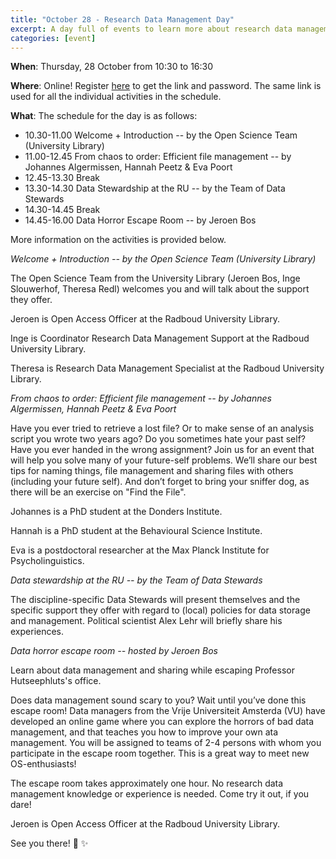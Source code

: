 ```yaml
---
title: "October 28 - Research Data Management Day"
excerpt: A day full of events to learn more about research data management!
categories: [event]
---
```


**When**: Thursday, 28 October from 10:30 to 16:30

**Where**: Online! Register [here](https://forms.gle/zoZHuK4p5LQ6fW8YA) to get the link and password. The same link is used for all the individual activities in the schedule.

**What**: The schedule for the day is as follows:

* 10.30-11.00 Welcome + Introduction -- by the Open Science Team (University Library)
* 11.00-12.45 From chaos to order: Efficient file management -- by Johannes Algermissen, Hannah Peetz & Eva Poort
* 12.45-13.30 Break
* 13.30-14.30 Data Stewardship at the RU -- by the Team of Data Stewards
* 14.30-14.45 Break
* 14.45-16.00 Data Horror Escape Room -- by Jeroen Bos

More information on the activities is provided below. 

*Welcome + Introduction -- by the Open Science Team (University Library)*

The Open Science Team from the University Library (Jeroen Bos, Inge Slouwerhof, Theresa Redl) welcomes you and will talk about the support they offer.

Jeroen is Open Access Officer at the Radboud University Library.

Inge is Coordinator Research Data Management Support at the Radboud University Library.

Theresa is Research Data Management Specialist at the Radboud University Library.


*From chaos to order: Efficient file management -- by Johannes Algermissen, Hannah Peetz & Eva Poort*

Have you ever tried to retrieve a lost file? Or to make sense of an analysis script you wrote two years ago? Do you sometimes hate your past self? Have you ever handed in the wrong assignment? Join us for an event that will help you solve many of your future-self problems. We’ll share our best tips for naming things, file management and sharing files with others (including your future self). And don’t forget to bring your sniffer dog, as there will be an exercise on "Find the File". 

Johannes is a PhD student at the Donders Institute.

Hannah is a PhD student at the Behavioural Science Institute.

Eva is a postdoctoral researcher at the Max Planck Institute for Psycholinguistics.


*Data stewardship at the RU -- by the Team of Data Stewards*

The discipline-specific Data Stewards will present themselves and the specific support they offer with regard to (local) policies for data storage and management. Political scientist Alex Lehr will briefly share his experiences.


*Data horror escape room -- hosted by Jeroen Bos*

Learn about data management and sharing while escaping Professor Hutseephluts's office.

Does data management sound scary to you? Wait until you’ve done this escape room! Data managers from the Vrije Universiteit Amsterda (VU) have developed an online game where you can explore the horrors of bad data management, and that teaches you how to improve your own ata management. You will be assigned to teams of 2-4 persons with whom you participate in the escape room together. This is a great way to meet new OS-enthusiasts!

The escape room takes approximately one hour. No research data management knowledge or experience is needed. Come try it out, if you dare!

Jeroen is Open Access Officer at the Radboud University Library.


See you there! :wave: :sparkles:
